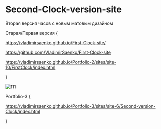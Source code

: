 # Second-Clock-version-site
 
Вторая версия часов с новым матовым дизайном

Старая/Первая версия {

 https://vladimirsaenko.github.io/First-Clock-site/
 
 https://github.com/VladimirSaenko/First-Clock-site
 
 https://vladimirsaenko.github.io/Portfolio-2/sites/site-10/FirstClock/index.html
 
}
 
![111](https://user-images.githubusercontent.com/56477695/115112982-a195fb00-9f90-11eb-96b0-58611a91dc1f.png) 

Portfolio-3 {

https://vladimirsaenko.github.io/Portfolio-3/sites/site-6/Second-version-Clock/index.html

}

